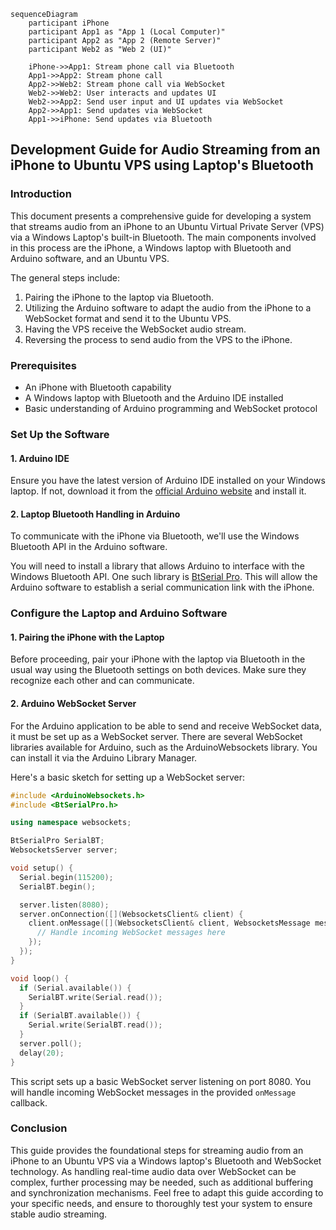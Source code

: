 ```mermaid
sequenceDiagram
    participant iPhone
    participant App1 as "App 1 (Local Computer)"
    participant App2 as "App 2 (Remote Server)"
    participant Web2 as "Web 2 (UI)"

    iPhone->>App1: Stream phone call via Bluetooth
    App1->>App2: Stream phone call
    App2->>Web2: Stream phone call via WebSocket
    Web2->>Web2: User interacts and updates UI
    Web2->>App2: Send user input and UI updates via WebSocket
    App2->>App1: Send updates via WebSocket
    App1->>iPhone: Send updates via Bluetooth
```

## Development Guide for Audio Streaming from an iPhone to Ubuntu VPS using Laptop's Bluetooth

### Introduction

This document presents a comprehensive guide for developing a system that streams audio from an iPhone to an Ubuntu Virtual Private Server (VPS) via a Windows Laptop's built-in Bluetooth. The main components involved in this process are the iPhone, a Windows laptop with Bluetooth and Arduino software, and an Ubuntu VPS.

The general steps include:

1. Pairing the iPhone to the laptop via Bluetooth.
2. Utilizing the Arduino software to adapt the audio from the iPhone to a WebSocket format and send it to the Ubuntu VPS.
3. Having the VPS receive the WebSocket audio stream.
4. Reversing the process to send audio from the VPS to the iPhone.

### Prerequisites

* An iPhone with Bluetooth capability
* A Windows laptop with Bluetooth and the Arduino IDE installed
* Basic understanding of Arduino programming and WebSocket protocol

### Set Up the Software

#### 1. Arduino IDE

Ensure you have the latest version of Arduino IDE installed on your Windows laptop. If not, download it from the [official Arduino website](https://www.arduino.cc/en/main/software) and install it.

#### 2. Laptop Bluetooth Handling in Arduino

To communicate with the iPhone via Bluetooth, we'll use the Windows Bluetooth API in the Arduino software.

You will need to install a library that allows Arduino to interface with the Windows Bluetooth API. One such library is [BtSerial Pro](https://www.megunolink.com/articles/category/arduino/). This will allow the Arduino software to establish a serial communication link with the iPhone.

### Configure the Laptop and Arduino Software

#### 1. Pairing the iPhone with the Laptop

Before proceeding, pair your iPhone with the laptop via Bluetooth in the usual way using the Bluetooth settings on both devices. Make sure they recognize each other and can communicate.

#### 2. Arduino WebSocket Server

For the Arduino application to be able to send and receive WebSocket data, it must be set up as a WebSocket server. There are several WebSocket libraries available for Arduino, such as the ArduinoWebsockets library. You can install it via the Arduino Library Manager.

Here's a basic sketch for setting up a WebSocket server:

```cpp
#include <ArduinoWebsockets.h>
#include <BtSerialPro.h>

using namespace websockets;

BtSerialPro SerialBT;
WebsocketsServer server;

void setup() {
  Serial.begin(115200);
  SerialBT.begin();

  server.listen(8080);
  server.onConnection([](WebsocketsClient& client) {
    client.onMessage([](WebsocketsClient& client, WebsocketsMessage message) {
      // Handle incoming WebSocket messages here
    });
  });
}

void loop() {
  if (Serial.available()) {
    SerialBT.write(Serial.read());
  }
  if (SerialBT.available()) {
    Serial.write(SerialBT.read());
  }
  server.poll();
  delay(20);
}
```

This script sets up a basic WebSocket server listening on port 8080. You will handle incoming WebSocket messages in the provided `onMessage` callback.



### Conclusion

This guide provides the foundational steps for streaming audio from an iPhone to an Ubuntu VPS via a Windows laptop's Bluetooth and WebSocket technology. As handling real-time audio data over WebSocket can be complex, further processing may be needed, such as additional buffering and synchronization mechanisms. Feel free to adapt this guide according to your specific needs, and ensure to thoroughly test your system to ensure stable audio streaming.
